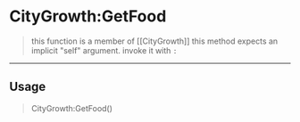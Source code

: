# CityGrowth:GetFood
> this function is a member of [[CityGrowth]]
> this method expects an implicit "self" argument. invoke it with `:`
-----
## Usage
> CityGrowth:GetFood()

